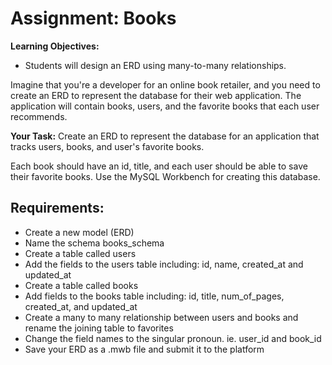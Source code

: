 # Assignment: Books
**Learning Objectives:**

- Students will design an ERD using many-to-many relationships.

Imagine that you're a developer for an online book retailer, and you need to create an ERD to represent the database for their web application. The application will contain books, users, and the favorite books that each user recommends.



**Your Task:** Create an ERD to represent the database for an application that tracks users, books, and user's favorite books.

Each book should have an id, title, and each user should be able to save their favorite books. Use the MySQL Workbench for creating this database.

## Requirements:

- Create a new model (ERD)
- Name the schema books_schema
- Create a table called users
- Add the fields to the users table including: id, name, created_at and updated_at
- Create a table called books
- Add fields to the books table including: id, title, num_of_pages, created_at, and updated_at
- Create a many to many relationship between users and books and rename the joining table to favorites
- Change the field names to the singular pronoun. ie. user_id and book_id
- Save your ERD as a .mwb file and submit it to the platform

